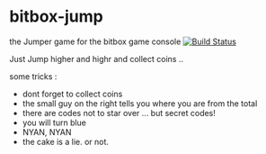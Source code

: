 # bitbox-jump
the Jumper game for the bitbox game console
[![Build Status](https://travis-ci.org/makapuf/bitbox-jump.svg?branch=master)](https://travis-ci.org/makapuf/bitbox-jump)

Just Jump higher and highr and collect coins .. 

some tricks : 
 - dont forget to collect coins
 - the small guy on the right tells you where you are from the total
 - there are codes not to star over ... but secret codes! 
 - you will turn blue
 - NYAN, NYAN
 - the cake is a lie. or not.
